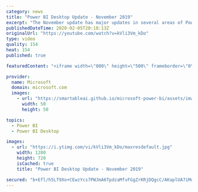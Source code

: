 ```yaml
---
category: news
title: "Power BI Desktop Update - November 2019"
excerpt: "The November update has major updates in several areas of Power BI Desktop. There's a new, modern ribbon that aligns Power BI Desktop with Office and adds more functionality. We're also adding a new visual, the decomposition tree, which is one of the most requested ideas on ideas.powerbi.com. AI functions"
publishedDateTime: 2020-02-05T20:18:13Z
originalUrl: "https://youtube.com/watch?v=kVli3Vm_kDo"
type: video
quality: 154
heat: 154
published: true

featuredContent: "<iframe width=\"800\" height=\"500\" frameborder=\"0\" src=\"https://www.youtube.com/embed/kVli3Vm_kDo\" allow=\"accelerometer; autoplay; encrypted-media; gyroscope; picture-in-picture\" allowfullscreen></iframe>"

provider:
  name: Microsoft
  domain: microsoft.com
  images:
    - url: "https://smartableai.github.io/microsoft-power-bi/assets/images/organizations/microsoft.com-50x50.jpg"
      width: 50
      height: 50

topics:
  - Power BI
  - Power BI Desktop

images:
  - url: "https://i.ytimg.com/vi/kVli3Vm_kDo/maxresdefault.jpg"
    width: 1280
    height: 720
    isCached: true
    title: "Power BI Desktop Update - November 2019"

secured: "b+Efl/h5LT9Xo+CEwzYcs7PWJmA6TpdzaMfvFGgZrKRjDQgcC/AKaplUA7iMqT/sI869BwiVtp+2KBaODeBEfNHPIftZZwoRgNqSIk3XaZ2d6BCoSJnCCE6Nv1rOV8HDzY9fFgL/3H6bIte3mkHVZY7PrAVHYs+MAOiQLi9ZG10HdFGnwWrP3arfGVEarW+QLYuubYijNZDqmNBxUTtgQcxWBNs3WY07Av83DSdsLUhlVlKymEPJNrXUEwMyxgsX/ctX7SOQALDu5A2lgEh++hxotv8CxfgVVdktTrVDh5llWtvVew6cp+f9DbFgpUPF/D1nNOexNtDLjnbg1EqjGRl6A1RN3llIzm71k68qHQpj0y7YC+fTs4R8zs1UUgkTeArdur7YqJJqnyBpsPTt2NDpIbOMcrNC3U9wg3U0Gs48cbV5jl2MqexOu9CEwUFv;rjDerpmic905zH1C50PEsw=="
---
```


